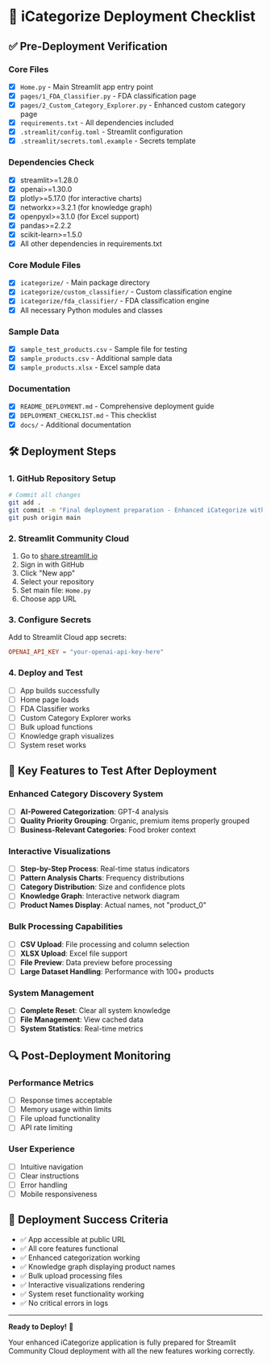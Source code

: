# 🚀 iCategorize Deployment Checklist

## ✅ Pre-Deployment Verification

### Core Files
- [x] `Home.py` - Main Streamlit app entry point
- [x] `pages/1_FDA_Classifier.py` - FDA classification page
- [x] `pages/2_Custom_Category_Explorer.py` - Enhanced custom category page
- [x] `requirements.txt` - All dependencies included
- [x] `.streamlit/config.toml` - Streamlit configuration
- [x] `.streamlit/secrets.toml.example` - Secrets template

### Dependencies Check
- [x] streamlit>=1.28.0
- [x] openai>=1.30.0  
- [x] plotly>=5.17.0 (for interactive charts)
- [x] networkx>=3.2.1 (for knowledge graph)
- [x] openpyxl>=3.1.0 (for Excel support)
- [x] pandas>=2.2.2
- [x] scikit-learn>=1.5.0
- [x] All other dependencies in requirements.txt

### Core Module Files
- [x] `icategorize/` - Main package directory
- [x] `icategorize/custom_classifier/` - Custom classification engine
- [x] `icategorize/fda_classifier/` - FDA classification engine
- [x] All necessary Python modules and classes

### Sample Data
- [x] `sample_test_products.csv` - Sample file for testing
- [x] `sample_products.csv` - Additional sample data
- [x] `sample_products.xlsx` - Excel sample data

### Documentation
- [x] `README_DEPLOYMENT.md` - Comprehensive deployment guide
- [x] `DEPLOYMENT_CHECKLIST.md` - This checklist
- [x] `docs/` - Additional documentation

## 🛠️ Deployment Steps

### 1. GitHub Repository Setup
```bash
# Commit all changes
git add .
git commit -m "Final deployment preparation - Enhanced iCategorize with bulk upload and visualizations"
git push origin main
```

### 2. Streamlit Community Cloud
1. Go to [share.streamlit.io](https://share.streamlit.io)
2. Sign in with GitHub
3. Click "New app"
4. Select your repository
5. Set main file: `Home.py`
6. Choose app URL

### 3. Configure Secrets
Add to Streamlit Cloud app secrets:
```toml
OPENAI_API_KEY = "your-openai-api-key-here"
```

### 4. Deploy and Test
- [ ] App builds successfully
- [ ] Home page loads
- [ ] FDA Classifier works
- [ ] Custom Category Explorer works
- [ ] Bulk upload functions
- [ ] Knowledge graph visualizes
- [ ] System reset works

## 🎯 Key Features to Test After Deployment

### Enhanced Category Discovery System
- [ ] **AI-Powered Categorization**: GPT-4 analysis
- [ ] **Quality Priority Grouping**: Organic, premium items properly grouped
- [ ] **Business-Relevant Categories**: Food broker context

### Interactive Visualizations
- [ ] **Step-by-Step Process**: Real-time status indicators
- [ ] **Pattern Analysis Charts**: Frequency distributions
- [ ] **Category Distribution**: Size and confidence plots
- [ ] **Knowledge Graph**: Interactive network diagram
- [ ] **Product Names Display**: Actual names, not "product_0"

### Bulk Processing Capabilities
- [ ] **CSV Upload**: File processing and column selection
- [ ] **XLSX Upload**: Excel file support
- [ ] **File Preview**: Data preview before processing
- [ ] **Large Dataset Handling**: Performance with 100+ products

### System Management
- [ ] **Complete Reset**: Clear all system knowledge
- [ ] **File Management**: View cached data
- [ ] **System Statistics**: Real-time metrics

## 🔍 Post-Deployment Monitoring

### Performance Metrics
- [ ] Response times acceptable
- [ ] Memory usage within limits
- [ ] File upload functionality
- [ ] API rate limiting

### User Experience
- [ ] Intuitive navigation
- [ ] Clear instructions
- [ ] Error handling
- [ ] Mobile responsiveness

## 🎉 Deployment Success Criteria

- ✅ App accessible at public URL
- ✅ All core features functional
- ✅ Enhanced categorization working
- ✅ Knowledge graph displaying product names
- ✅ Bulk upload processing files
- ✅ Interactive visualizations rendering
- ✅ System reset functionality working
- ✅ No critical errors in logs

---

**Ready to Deploy!** 🚀

Your enhanced iCategorize application is fully prepared for Streamlit Community Cloud deployment with all the new features working correctly. 